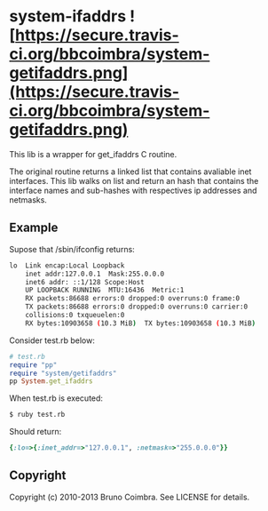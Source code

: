 # system-ifaddrs ![https://secure.travis-ci.org/bbcoimbra/system-getifaddrs.png](https://secure.travis-ci.org/bbcoimbra/system-getifaddrs.png)

This lib is a wrapper for get\_ifaddrs C routine.

The original routine returns a linked list that contains avaliable inet interfaces.
This lib walks on list and return an hash that contains the interface names and sub-hashes with respectives ip addresses and netmasks.

## Example

Supose that /sbin/ifconfig returns:

```bash
lo  Link encap:Local Loopback
    inet addr:127.0.0.1  Mask:255.0.0.0
    inet6 addr: ::1/128 Scope:Host
    UP LOOPBACK RUNNING  MTU:16436  Metric:1
    RX packets:86688 errors:0 dropped:0 overruns:0 frame:0
    TX packets:86688 errors:0 dropped:0 overruns:0 carrier:0
    collisions:0 txqueuelen:0
    RX bytes:10903658 (10.3 MiB)  TX bytes:10903658 (10.3 MiB)
```

Consider test.rb below:

```ruby
# test.rb
require "pp"
require "system/getifaddrs"
pp System.get_ifaddrs
```

When test.rb is executed:

```bash
$ ruby test.rb
```

Should return:

```ruby
{:lo=>{:inet_addr=>"127.0.0.1", :netmask=>"255.0.0.0"}}
```

## Copyright

Copyright (c) 2010-2013 Bruno Coimbra. See LICENSE for details.
